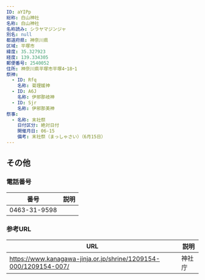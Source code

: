 ```yaml
---
ID: aYIPp
総称: 白山神社
名称: 白山神社
名称読み: シラヤマジンジャ
別名: null
都道府県: 神奈川県
区域: 平塚市
緯度: 35.327923
経度: 139.334305
郵便番号: 2540052
住所: 神奈川県平塚市平塚4ｰ18ｰ1
祭神:
  - ID: Rfq
    名称: 菊理媛神
  - ID: A6J
    名称: 伊邪那岐神
  - ID: Sjr
    名称: 伊邪那美神
祭事:
  - 名称: 末社祭
    日付区分: 絶対日付
    開催月日: 06-15
    備考: 末社祭（まっしゃさい）（6月15日）
---
```


## その他

### 電話番号

| 番号         | 説明 |
| ------------ | ---- |
| 0463-31-9598 |      |

### 参考URL

| URL                                                              | 説明   |
| ---------------------------------------------------------------- | ------ |
| https://www.kanagawa-jinja.or.jp/shrine/1209154-000/1209154-007/ | 神社庁 |

